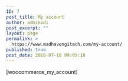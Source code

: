 ```yaml
---
ID: 7
post_title: My account
author: adminadi
post_excerpt: ""
layout: page
permalink: >
  https://www.madhavengitech.com/my-account/
published: true
post_date: 2018-07-18 09:05:18
---
```

[woocommerce_my_account]